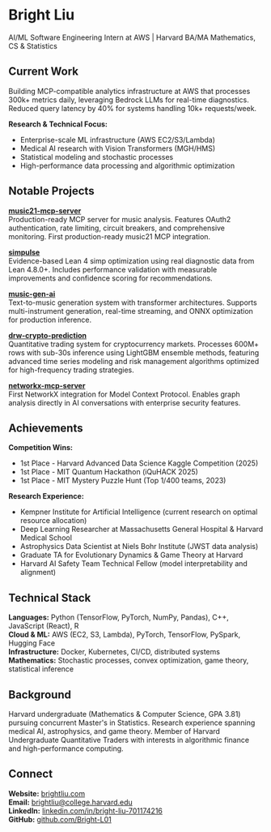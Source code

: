 # Bright Liu

AI/ML Software Engineering Intern at AWS | Harvard BA/MA Mathematics, CS & Statistics

## Current Work

Building MCP-compatible analytics infrastructure at AWS that processes 300k+ metrics daily, leveraging Bedrock LLMs for real-time diagnostics. Reduced query latency by 40% for systems handling 10k+ requests/week.

**Research & Technical Focus:**
- Enterprise-scale ML infrastructure (AWS EC2/S3/Lambda)
- Medical AI research with Vision Transformers (MGH/HMS)
- Statistical modeling and stochastic processes
- High-performance data processing and algorithmic optimization

## Notable Projects

**[music21-mcp-server](https://github.com/Bright-L01/music21-mcp-server)**  
Production-ready MCP server for music analysis. Features OAuth2 authentication, rate limiting, circuit breakers, and comprehensive monitoring. First production-ready music21 MCP integration.

**[simpulse](https://github.com/Bright-L01/simpulse)**  
Evidence-based Lean 4 simp optimization using real diagnostic data from Lean 4.8.0+. Includes performance validation with measurable improvements and confidence scoring for recommendations.

**[music-gen-ai](https://github.com/Bright-L01/music-gen-ai)**  
Text-to-music generation system with transformer architectures. Supports multi-instrument generation, real-time streaming, and ONNX optimization for production inference.

**[drw-crypto-prediction](https://github.com/Bright-L01/drw-crypto-prediction)**  
Quantitative trading system for cryptocurrency markets. Processes 600M+ rows with sub-30s inference using LightGBM ensemble methods, featuring advanced time series modeling and risk management algorithms optimized for high-frequency trading strategies.

**[networkx-mcp-server](https://github.com/Bright-L01/networkx-mcp-server)**  
First NetworkX integration for Model Context Protocol. Enables graph analysis directly in AI conversations with enterprise security features.

## Achievements

**Competition Wins:**
- 1st Place - Harvard Advanced Data Science Kaggle Competition (2025)
- 1st Place - MIT Quantum Hackathon (iQuHACK 2025)
- 1st Place - MIT Mystery Puzzle Hunt (Top 1/400 teams, 2023)

**Research Experience:**
- Kempner Institute for Artificial Intelligence (current research on optimal resource allocation)
- Deep Learning Researcher at Massachusetts General Hospital & Harvard Medical School
- Astrophysics Data Scientist at Niels Bohr Institute (JWST data analysis)
- Graduate TA for Evolutionary Dynamics & Game Theory at Harvard
- Harvard AI Safety Team Technical Fellow (model interpretability and alignment)

## Technical Stack

**Languages:** Python (TensorFlow, PyTorch, NumPy, Pandas), C++, JavaScript (React), R  
**Cloud & ML:** AWS (EC2, S3, Lambda), PyTorch, TensorFlow, PySpark, Hugging Face  
**Infrastructure:** Docker, Kubernetes, CI/CD, distributed systems  
**Mathematics:** Stochastic processes, convex optimization, game theory, statistical inference  

## Background

Harvard undergraduate (Mathematics & Computer Science, GPA 3.81) pursuing concurrent Master's in Statistics. Research experience spanning medical AI, astrophysics, and game theory. Member of Harvard Undergraduate Quantitative Traders with interests in algorithmic finance and high-performance computing.

## Connect

**Website:** [brightliu.com](https://brightliu.com)  
**Email:** brightliu@college.harvard.edu  
**LinkedIn:** [linkedin.com/in/bright-liu-701174216](https://linkedin.com/in/bright-liu-701174216)  
**GitHub:** [github.com/Bright-L01](https://github.com/Bright-L01)